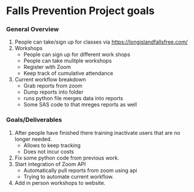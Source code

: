 # Falls Prevention Project goals

### General Overview 
1. People can take/sign up for classes via https://longislandfallsfree.com/
2. Workshops
   - People can sign up for different work shops
   - People can take mulitple workshops
   - Register with Zoom
   - Keep track of cumulative attendance
3. Current workflow breakdown
   - Grab reports from zoom
   - Dump reports into folder
   - runs python file merges data into reports
   - Some SAS code to that mreges reports as well 


 ### Goals/Deliverables 

 1. After people have finished there training inactivate users that are no longer needed.
    - Allows to keep tracking
    - Does not incur costs
 2. Fix some python code from previous work.
 3. Start integration of Zoom API
    - Automatically pull reports from zoom using api
    - Trying to automate current workflow.
 4. Add in person workshops to website. 
